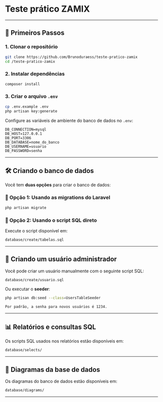 
# Teste prático ZAMIX

---

## 🚀 Primeiros Passos

### 1. Clonar o repositório
```bash
git clone https://github.com/Brunoduraess/teste-pratico-zamix
cd /teste-pratico-zamix
```

### 2. Instalar dependências
```bash
composer install
```

### 3. Criar o arquivo `.env`
```bash
cp .env.example .env
php artisan key:generate
```

Configure as variáveis de ambiente do banco de dados no `.env`:

```
DB_CONNECTION=mysql
DB_HOST=127.0.0.1
DB_PORT=3306
DB_DATABASE=nome_do_banco
DB_USERNAME=usuario
DB_PASSWORD=senha
```

---

## 🛠️ Criando o banco de dados

Você tem **duas opções** para criar o banco de dados:

### 🔹 Opção 1: Usando as migrations do Laravel
```bash
php artisan migrate
```

### 🔹 Opção 2: Usando o script SQL direto
Execute o script disponível em:
```
database/create/tabelas.sql
```
---

## 👤 Criando um usuário administrador

Você pode criar um usuário manualmente com o seguinte script SQL:
```
database/create/usuario.sql
```

Ou executar o **seeder**:
```bash
php artisan db:seed --class=UsersTableSeeder
```

```bash
Por padrão, a senha para novos usuários é 1234.
```

---

## 📊 Relatórios e consultas SQL

Os scripts SQL usados nos relatórios estão disponíveis em:
```
database/selects/
```
---

## 🧭 Diagramas da base de dados

Os diagramas do banco de dados estão disponíveis em:
```
database/diagrams/
```
---
